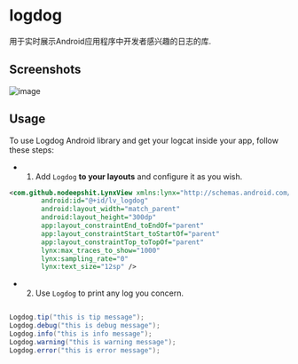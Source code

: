 logdog
========
用于实时展示Android应用程序中开发者感兴趣的日志的库.

Screenshots
--------------
![image](https://github.com/nondeepshit/logdog/blob/main/art/screenshot1.jpg)

Usage
-------------
To use Logdog Android library and get your logcat inside your app, follow these steps:
* 1. Add ``Logdog`` **to your layouts** and configure it as you wish.
```xml
<com.github.nodeepshit.LynxView xmlns:lynx="http://schemas.android.com/apk/res-auto"
        android:id="@+id/lv_logdog"
        android:layout_width="match_parent"
        android:layout_height="300dp"
        app:layout_constraintEnd_toEndOf="parent"
        app:layout_constraintStart_toStartOf="parent"
        app:layout_constraintTop_toTopOf="parent"
        lynx:max_traces_to_show="1000"
        lynx:sampling_rate="0"
        lynx:text_size="12sp" />
```
* 2. Use ``Logdog`` to print any log you concern.
```java

Logdog.tip("this is tip message");
Logdog.debug("this is debug message");
Logdog.info("this is info message");
Logdog.warning("this is warning message");
Logdog.error("this is error message");

```
